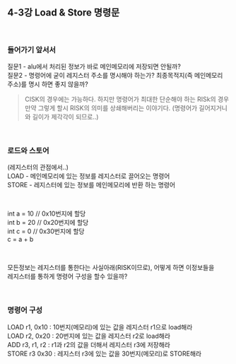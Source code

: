 ## 4-3강 Load & Store 명령문

<br>

### 들어가기 앞서서

질문1 - alu에서 처리된 정보가 바로 메인메모리에 저장되면 안될까?<br>
질문2 - 명령어에 굳이 레지스터 주소를 명시해야 하는가? 최종목적지(즉 메인메모리 주소)를 명시 하면 좋지 않을까?<br>
>CISK의 경우에는 가능하다.
하지만 명령어가 최대한 단순해야 하는 RISk의 경우 만약 그렇게 할시 RISK의 의미를 상쇄해버리는 이야기다.
(명령어가 길어지거니와 길이가 제각각이 되므로..)

<br>

### 로드와 스토어

(레지스터의 관점에서..)<br>
LOAD - 메인메모리에 있는 정보를 레지스터로 끌어오는 명령어<br>
STORE - 레지스터에 있는 정보를 메인메모리에 반환 하는 명령어<br>

<br>

int a = 10 // 0x10번지에 할당<br>
int b = 20 // 0x20번지에 할당<br>
int c = 0 // 0x30번지에 할당<br>
c = a + b<br>

<br>

모든정보는 레지스터를 통한다는 사실아래(RISK이므로), 어떻게 하면 이정보들을<br>
레지스터를 통하게 명령어 구성을 할수 있을까?<br>

<br>

### 명령어 구성
LOAD r1, 0x10 : 10번지(메모리)에 있는 값을 레지스터 r1으로 load해라<br>
LOAD r2, 0x20 : 20번지에 있는 값을 레지스터 r2로 load해라<br>
ADD r3, r1, r2 : r1과 r2의 값을 더해서 레지스터 r3에 저장해라<br>
STORE r3 0x30 : 레지스터 r3에 있는 값을 30번지(메모리)로 STORE해라<br>
